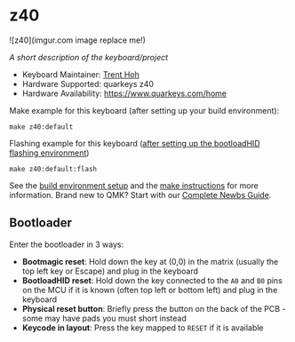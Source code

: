 # z40

![z40](imgur.com image replace me!)

*A short description of the keyboard/project*

* Keyboard Maintainer: [Trent Hoh](https://github.com/trenthoh)
* Hardware Supported: quarkeys z40
* Hardware Availability: https://www.quarkeys.com/home

Make example for this keyboard (after setting up your build environment):

    make z40:default

Flashing example for this keyboard ([after setting up the bootloadHID flashing environment](https://docs.qmk.fm/#/flashing_bootloadhid))

    make z40:default:flash

See the [build environment setup](https://docs.qmk.fm/#/getting_started_build_tools) and the [make instructions](https://docs.qmk.fm/#/getting_started_make_guide) for more information. Brand new to QMK? Start with our [Complete Newbs Guide](https://docs.qmk.fm/#/newbs).

## Bootloader

Enter the bootloader in 3 ways:

* **Bootmagic reset**: Hold down the key at (0,0) in the matrix (usually the top left key or Escape) and plug in the keyboard
* **BootloadHID reset**: Hold down the key connected to the `A0` and `B0` pins on the MCU if it is known (often top left or bottom left) and plug in the keyboard
* **Physical reset button**: Briefly press the button on the back of the PCB - some may have pads you must short instead
* **Keycode in layout**: Press the key mapped to `RESET` if it is available
